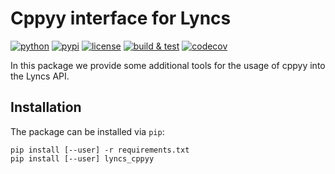 # Cppyy interface for Lyncs

[![python](https://img.shields.io/pypi/pyversions/lyncs_cppyy.svg?logo=python)](https://pypi.org/project/lyncs_cppyy/)
[![pypi](https://img.shields.io/pypi/v/lyncs_cppyy.svg?logo=python)](https://pypi.org/project/lyncs_cppyy/)
[![license](https://img.shields.io/github/license/Lyncs-API/lyncs.cppyy?logo=github)](https://github.com/Lyncs-API/lyncs.cppyy/blob/master/LICENSE)
[![build & test](https://img.shields.io/github/workflow/status/Lyncs-API/lyncs.cppyy/build%20&%20test?logo=github)](https://github.com/Lyncs-API/lyncs.cppyy/actions)
[![codecov](https://img.shields.io/codecov/c/github/Lyncs-API/lyncs.cppyy?logo=codecov)](https://codecov.io/gh/Lyncs-API/lyncs.cppyy)

In this package we provide some additional tools for the usage of cppyy into the Lyncs API.

## Installation

The package can be installed via `pip`:

```
pip install [--user] -r requirements.txt
pip install [--user] lyncs_cppyy
```
